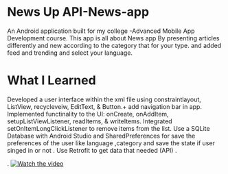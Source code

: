 # News Up API-News-app
An Android  application built for my college -Advanced Mobile App  Development course.
This app is all about News app 
By presenting articles differently and new according to the category that for your type. and added feed and trending and select your language. 


# What I Learned
Developed a user interface within the xml file using  constraintlayout, ListView, recycleveiw, EditText, & Button.+ add navigation bar in app.
Implemented functinality to the UI: onCreate, onAddItem, setupListViewListener, readItems, & writeItems.
Integrated setOnItemLongClickListener to remove items from the list.
Use a SQLite Database with Android Studio and SharedPreferences for save the preferences of the user like language ,category and save the state if user singed in or not .
Use Retrofit to get data that needed (API) .


.
[![Watch the video](https://j.gifs.com/k2Lp7v.gif)](https://youtube.com/shorts/_q2Vp_K9qBc?feature=share)
